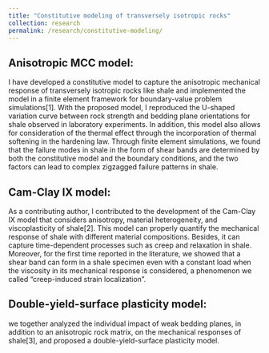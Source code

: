 ```yaml
---
title: "Constitutive modeling of transversely isotropic rocks"
collection: research
permalink: /research/constitutive-modeling/
---
```

## Anisotropic MCC model:
I have developed a constitutive model to capture the anisotropic mechanical response of transversely isotropic rocks like shale and implemented the model in a finite element framework for boundary-value problem simulations[1]. With the proposed model, I reproduced the U-shaped variation curve between rock strength and bedding plane orientations for shale observed in laboratory experiments. In addition, this model also allows for consideration of the thermal effect through the incorporation of thermal softening in the hardening law. Through finite element simulations, we found that the failure modes in shale in the form of shear bands are determined by both the constitutive model and the boundary conditions, and the two factors can lead to complex zigzagged failure patterns in shale. 

## Cam-Clay IX model:
As a contributing author, I contributed to the development of the Cam-Clay IX model that considers anisotropy, material heterogeneity, and viscoplasticity of shale[2]. This model can properly quantify the mechanical response of shale with different material compositions. Besides, it can capture time-dependent processes such as creep and relaxation in shale. Moreover, for the first time reported in the literature, we showed that a shear band can form in a shale specimen even with a constant load when the viscosity in its mechanical response is considered, a phenomenon we called “creep-induced strain localization”.

## Double-yield-surface plasticity model:
we together analyzed the individual impact of weak bedding planes, in addition to an anisotropic rock matrix, on the mechanical responses of shale[3], and proposed a double-yield-surface plasticity model.
